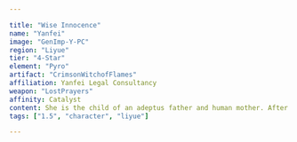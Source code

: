 ```yaml
---

title: "Wise Innocence"
name: "Yanfei"
image: "GenImp-Y-PC"
region: "Liyue"
tier: "4-Star"
element: "Pyro"
artifact: "CrimsonWitchofFlames"
affiliation: Yanfei Legal Consultancy
weapon: "LostPrayers"
affinity: Catalyst
content: She is the child of an adeptus father and human mother. After she grew up, her parents left to go on an adventure, placing her in the care of Madame Ping. She resides in Liyue, serving as a legal advisor for its people.
tags: ["1.5", "character", "liyue"]

---
```


